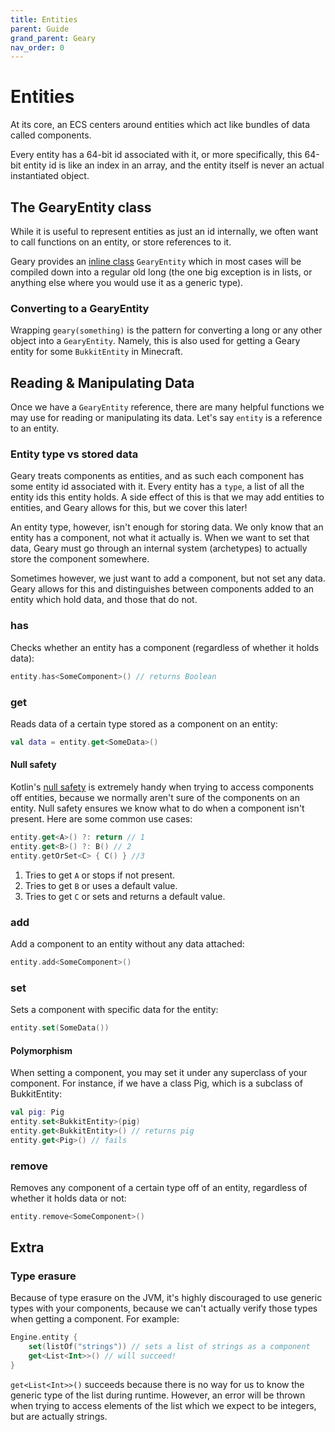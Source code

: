 ```yaml
---
title: Entities
parent: Guide
grand_parent: Geary
nav_order: 0
---
```


# Entities

At its core, an ECS centers around entities which act like bundles of data called components. 

Every entity has a 64-bit id associated with it, or more specifically, this 64-bit entity id is like an index in an array, and the entity itself is never an actual instantiated object.

## The GearyEntity class

While it is useful to represent entities as just an id internally, we often want to call functions on an entity, or store references to it.

Geary provides an [inline class](https://kotlinlang.org/docs/inline-classes.html) `GearyEntity` which in most cases will be compiled down into a regular old long (the one big exception is in lists, or anything else where you would use it as a generic type). 

### Converting to a GearyEntity

Wrapping `geary(something)` is the pattern for converting a long or any other object into a `GearyEntity`. Namely, this is also used for getting a Geary entity for some `BukkitEntity` in Minecraft.

## Reading & Manipulating Data

Once we have a `GearyEntity` reference, there are many helpful functions we may use for reading or manipulating its data. Let's say `entity` is a reference to an entity.

### Entity type vs stored data

Geary treats components as entities, and as such each component has some entity id associated with it. Every entity has a `type`, a list of all the entity ids this entity holds. A side effect of this is that we may add entities to entities, and Geary allows for this, but we cover this later!

An entity type, however, isn't enough for storing data. We only know that an entity has a component, not what it actually is. When we want to set that data, Geary must go through an internal system (archetypes) to actually store the component somewhere.

Sometimes however, we just want to add a component, but not set any data. Geary allows for this and distinguishes between components added to an entity which hold data, and those that do not.

### has

Checks whether an entity has a component (regardless of whether it holds data):

```kotlin
entity.has<SomeComponent>() // returns Boolean
```

### get

Reads data of a certain type stored as a component on an entity:

```kotlin
val data = entity.get<SomeData>()
```

#### Null safety

Kotlin's [null safety](https://kotlinlang.org/docs/null-safety.html) is extremely handy when trying to access components
off entities, because we normally aren't sure of the components on an entity. Null safety ensures we know what to do when a component isn't present. Here are some common use cases:

```kotlin
entity.get<A>() ?: return // 1
entity.get<B>() ?: B() // 2
entity.getOrSet<C> { C() } //3
```

1. Tries to get `A` or stops if not present.
2. Tries to get `B` or uses a default value.
3. Tries to get `C` or sets and returns a default value.

### add

Add a component to an entity without any data attached:

```kotlin
entity.add<SomeComponent>()
```

### set

Sets a component with specific data for the entity:

```kotlin
entity.set(SomeData())
```

#### Polymorphism

When setting a component, you may set it under any superclass of your component. For instance, if we have a class Pig,
which is a subclass of BukkitEntity:

```kotlin
val pig: Pig
entity.set<BukkitEntity>(pig)
entity.get<BukkitEntity>() // returns pig
entity.get<Pig>() // fails
```

### remove

Removes any component of a certain type off of an entity, regardless of whether it holds data or not:

```kotlin
entity.remove<SomeComponent>()
```

## Extra

### Type erasure

Because of type erasure on the JVM, it's highly discouraged to use generic types with your components, because we can't
actually verify those types when getting a component. For example:

```kotlin
Engine.entity {
    set(listOf("strings")) // sets a list of strings as a component
    get<List<Int>>() // will succeed!
}
```

`get<List<Int>>()` succeeds because there is no way for us to know the generic type of the list during runtime. However, an error
will be thrown when trying to access elements of the list which we expect to be integers, but are actually strings.
